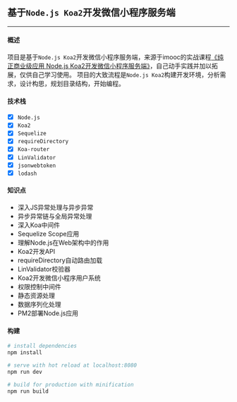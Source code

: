 ## 基于`Node.js Koa2`开发微信小程序服务端
------

#### 概述
  项目是基于`Node.js Koa2`开发微信小程序服务端，来源于imooc的实战课程[《纯正商业级应用 Node.js Koa2开发微信小程序服务端》](https://coding.imooc.com/learn/list/342.html)，自己动手实践并加以拓展，仅供自己学习使用。
  项目的大致流程是`Node.js Koa2`构建开发环境，分析需求，设计构思，规划目录结构，开始编程。

#### 技术栈
  - [x] `Node.js`
  - [x] `Koa2`
  - [x] `Sequelize`
  - [x] `requireDirectory`
  - [x] `Koa-router`
  - [x] `LinValidator`
  - [x] `jsonwebtoken`
  - [x] `lodash`

#### 知识点
  - 深入JS异常处理与异步异常
  - 异步异常链与全局异常处理
  - 深入Koa中间件
  - Sequelize Scope应用
  - 理解Node.js在Web架构中的作用
  - Koa2开发API
  - requireDirectory自动路由加载
  - LinValidator校验器
  - Koa2开发微信小程序用户系统
  - 权限控制中间件
  - 静态资源处理
  - 数据序列化处理
  - PM2部署Node.js应用

#### 构建

``` bash
# install dependencies
npm install

# serve with hot reload at localhost:8080
npm run dev

# build for production with minification
npm run build

```
